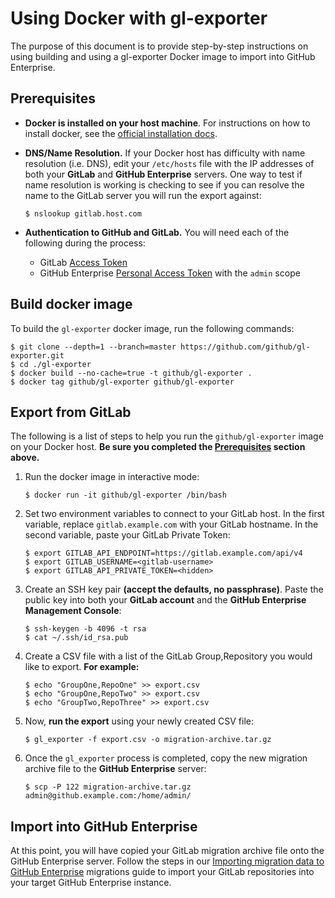# Using Docker with gl-exporter

The purpose of this document is to provide step-by-step instructions on using building and using a gl-exporter Docker image to import into GitHub Enterprise.

## Prerequisites

- **Docker is installed on your host machine**. For instructions on how to install docker, see the [official installation docs](https://docs.docker.com/engine/installation/).
- **DNS/Name Resolution.** If your Docker host has difficulty with name resolution (i.e. DNS), edit your `/etc/hosts` file
with the IP addresses of both your **GitLab** and **GitHub Enterprise** servers. One way to test if name resolution is working is checking to see if you can resolve the name to the GitLab server you will run the export against:

    ```
    $ nslookup gitlab.host.com
    ```

- **Authentication to GitHub and GitLab.** You will need each of the following during the process:
    - GitLab [Access Token](https://docs.gitlab.com/ce/user/profile/personal_access_tokens.html)
    - GitHub Enterprise [Personal Access Token](https://help.github.com/articles/creating-a-personal-access-token-for-the-command-line/) with the `admin` scope

## Build docker image
To build the `gl-exporter` docker image, run the following commands:

  ```
  $ git clone --depth=1 --branch=master https://github.com/github/gl-exporter.git
  $ cd ./gl-exporter
  $ docker build --no-cache=true -t github/gl-exporter .
  $ docker tag github/gl-exporter github/gl-exporter
  ```

## Export from GitLab

The following is a list of steps to help you run the `github/gl-exporter` image on your Docker host. **Be sure you completed the [Prerequisites](#Prerequisites) section above.**

1. Run the docker image in interactive mode:

    ```
    $ docker run -it github/gl-exporter /bin/bash
    ```

1. Set two environment variables to connect to your GitLab host. In the first variable, replace
`gitlab.example.com` with your GitLab hostname. In the second variable, paste your GitLab Private Token:

    ```
    $ export GITLAB_API_ENDPOINT=https://gitlab.example.com/api/v4
    $ export GITLAB_USERNAME=<gitlab-username>
    $ export GITLAB_API_PRIVATE_TOKEN=<hidden>
    ```

1. Create an SSH key pair **(accept the defaults, no passphrase)**. Paste the public
key into both your **GitLab account** and the **GitHub Enterprise Management Console**:

    ```
    $ ssh-keygen -b 4096 -t rsa
    $ cat ~/.ssh/id_rsa.pub
    ```

1. Create a CSV file with a list of the GitLab Group,Repository you would like to export. **For example:**

    ```
    $ echo "GroupOne,RepoOne" >> export.csv
    $ echo "GroupOne,RepoTwo" >> export.csv
    $ echo "GroupTwo,RepoThree" >> export.csv
    ```

1. Now, **run the export** using your newly created CSV file:

    ```
    $ gl_exporter -f export.csv -o migration-archive.tar.gz
    ```

1. Once the `gl_exporter` process is completed, copy the new migration archive file to
the **GitHub Enterprise** server:

    ```
    $ scp -P 122 migration-archive.tar.gz admin@github.example.com:/home/admin/
    ```

## Import into GitHub Enterprise

At this point, you will have copied your GitLab migration archive file onto the GitHub Enterprise server. Follow the steps in our [Importing migration data to GitHub Enterprise](https://help.github.com/enterprise/2.12/admin/guides/migrations/importing-migration-data-to-github-enterprise/) migrations guide to import your GitLab repositories into your target GitHub Enterprise instance.
